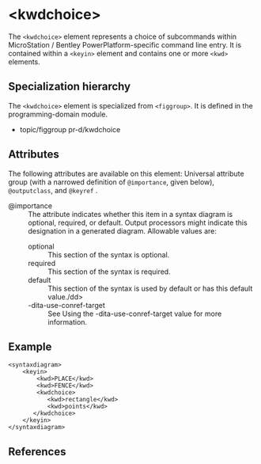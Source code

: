 # &lt;kwdchoice&gt;

The `<kwdchoice>` element represents a choice of subcommands within MicroStation / Bentley PowerPlatform-specific command line entry. It is contained within a `<keyin>` element and contains one or more `<kwd>` elements.

## Specialization hierarchy

The `<kwdchoice>` element is specialized from `<figgroup>`. It is defined in the programming-domain module.

+  topic/figgroup pr-d/kwdchoice 

## Attributes

The following attributes are available on this element: Universal attribute group (with a narrowed definition of `@importance`, given below), `@outputclass`, and `@keyref` .

<dl>
<dt>@importance</dt>
<dd>The attribute indicates whether this item in a syntax diagram is optional, required, or default. Output processors might indicate this designation in a generated diagram. Allowable values are:
   <dl>
       <dt>optional</dt>
       <dd>This section of the syntax is optional.</dd>
       <dt>required</dt>
       <dd>This section of the syntax is required.</dd>
       <dt>default</dt>
       <dd>This section of the syntax is used by default or        has this default value./dd>
       <dt>-dita-use-conref-target</dt>
       <dd>See Using the -dita-use-conref-target value for more information.</dd>
   </dl>

</dd>
</dl>


## Example
```
<syntaxdiagram>
    <keyin>
        <kwd>PLACE</kwd>
        <kwd>FENCE</kwd>
        <kwdchoice>
           <kwd>rectangle</kwd>
           <kwd>points</kwd>
       </kwdchoice>
    </keyin>
</syntaxdiagram>
```

## References
